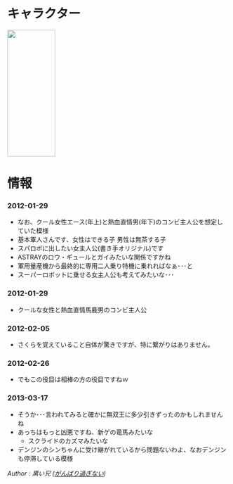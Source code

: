 キャラクター
======================================================================================

<a href="https://picasaweb.google.com/lh/photo/N9qEcEI5DGrFh68o_O9zBD0EiPamI-phV_d6nURRrt8?feat=embedwebsite"><img src="https://lh6.googleusercontent.com/-rlpMp8XSflk/UTdCk1FHs1I/AAAAAAAAAac/MRrq9QTaZxA/s288/%255Buser1-2%255D--------.png" height="288" width="109" alt=""></a>



情報
======================================================================================

### 2012-01-29

* なお、クール女性エース(年上)と熱血直情男(年下)のコンビ主人公を想定していた模様
* 基本軍人さんです、女性はできる子 男性は無茶する子
* スパロボに出したい女主人公(書き手オリジナル)です
* ASTRAYのロウ・ギュールとガイみたいな関係ですかね
* 軍用量産機から最終的に専用二人乗り特機に乗れればなぁ･･･と
* スーパーロボットに乗せる女主人公も考えてみたいな･･･

### 2012-01-29

* クールな女性と熱血直情馬鹿男のコンビ主人公

### 2012-02-05

* さくらを覚えていること自体が驚きですが、特に繋がりはありません。

### 2012-02-26

* でもこの役目は相棒の方の役目ですねｗ

### 2013-03-17

* そうか･･･言われてみると確かに無双王に多少引きずったのかもしれませんね
* あっちはもっと凶悪ですね、新ゲの竜馬みたいな
	* スクライドのカズマみたいな
* デンジンのシンちゃんに受け継がれているから問題ないわよ、なおデンジンも停滞している模様



<footer id="ARTICLEFOOTER">
<address>
Author : 黒い兄
(<a href="http://homepage2.nifty.com/blackbros/" rel="nofollow">がんばり過ぎない</a>)
</address>
</footer>